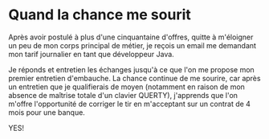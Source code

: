 # Quand la chance me sourit

Après avoir postulé à plus d'une cinquantaine d'offres, quitte à m'éloigner un peu de mon corps principal de métier, je reçois un email me demandant mon tarif journalier en tant que développeur Java.

Je réponds et entretien les échanges jusqu'à ce que l'on me propose mon premier entretien d'embauche. La chance continue de me sourire, car après un entretien que je qualifierais de moyen (notamment en raison de mon absence de maîtrise totale d'un clavier QUERTY), j'apprends que l'on m'offre l'opportunité de corriger le tir en m'acceptant sur un contrat de 4 mois pour une banque.

YES!